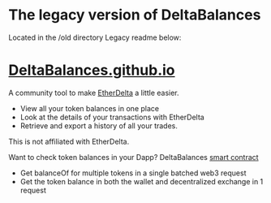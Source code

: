 # The legacy version of DeltaBalances
Located in the /old directory
Legacy readme below:

# [DeltaBalances.github.io](https://deltabalances.github.io/old)
A community tool to make [EtherDelta](https://etherdelta.com) a little easier.
+ View all your token balances in one place
+ Look at the details of your transactions with EtherDelta
+ Retrieve and export a history of all your trades.

This is not affiliated with EtherDelta.

Want to check token balances in your Dapp?
DeltaBalances [smart contract](https://etherscan.io/address/0xf5f563D3A99152c18cE8b133232Fe34317F60FEF) 
+ Get balanceOf for multiple tokens in a single batched web3 request
+ Get the token balance in both the wallet and decentralized exchange in 1 request

